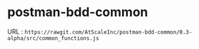 # postman-bdd-common

URL : `https://rawgit.com/AtScaleInc/postman-bdd-common/0.3-alpha/src/common_functions.js`

